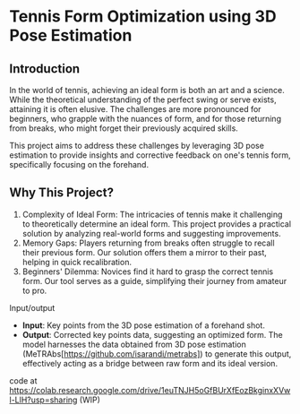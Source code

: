 # Tennis Form Optimization using 3D Pose Estimation
## Introduction
In the world of tennis, achieving an ideal form is both an art and a science. While the theoretical understanding of the perfect swing or serve exists, attaining it is often elusive. The challenges are more pronounced for beginners, who grapple with the nuances of form, and for those returning from breaks, who might forget their previously acquired skills.

This project aims to address these challenges by leveraging 3D pose estimation to provide insights and corrective feedback on one's tennis form, specifically focusing on the forehand.

## Why This Project?
1. Complexity of Ideal Form: The intricacies of tennis make it challenging to theoretically determine an ideal form. This project provides a practical solution by analyzing real-world forms and suggesting improvements.
2. Memory Gaps: Players returning from breaks often struggle to recall their previous form. Our solution offers them a mirror to their past, helping in quick recalibration.
3. Beginners' Dilemma: Novices find it hard to grasp the correct tennis form. Our tool serves as a guide, simplifying their journey from amateur to pro.

Input/output
- **Input**: Key points from the 3D pose estimation of a forehand shot.
- **Output**: Corrected key points data, suggesting an optimized form.
The model harnesses the data obtained from 3D pose estimation (MeTRAbs[https://github.com/isarandi/metrabs]) to generate this output, effectively acting as a bridge between raw form and its ideal version.


code at https://colab.research.google.com/drive/1euTNJH5oGfBUrXfEozBkginxXVwl-LlH?usp=sharing (WIP)
